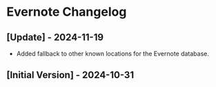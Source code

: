 # Evernote Changelog

## [Update] - 2024-11-19

- Added fallback to other known locations for the Evernote database.

## [Initial Version] - 2024-10-31

